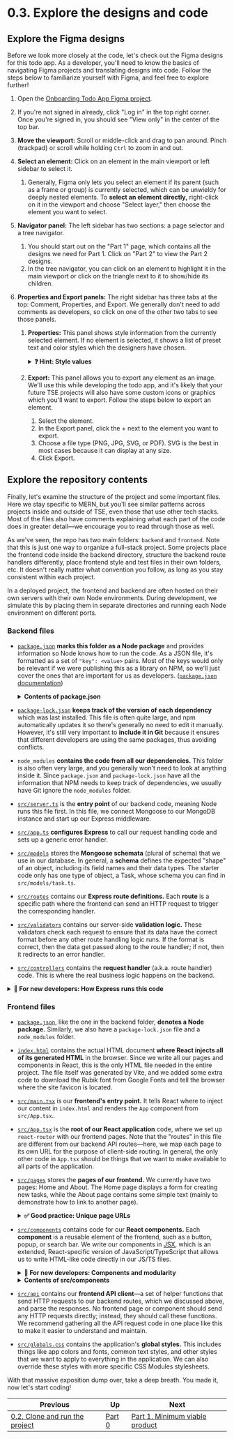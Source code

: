 # 0.3. Explore the designs and code

## Explore the Figma designs

Before we look more closely at the code, let's check out the Figma designs for this todo app. As a developer, you'll need to know the basics of navigating Figma projects and translating designs into code. Follow the steps below to familiarize yourself with Figma, and feel free to explore further!

1. Open the [Onboarding Todo App Figma project](https://www.figma.com/file/8eRDNyOrYRgyN7NNb0mIXA/Onboarding-Todo-App).
2. If you're not signed in already, click "Log in" in the top right corner. Once you're signed in, you should see "View only" in the center of the top bar.
3. **Move the viewport:** Scroll or middle-click and drag to pan around. Pinch (trackpad) or scroll while holding `Ctrl` to zoom in and out.
4. **Select an element:** Click on an element in the main viewport or left sidebar to select it.
   1. Generally, Figma only lets you select an element if its parent (such as a frame or group) is currently selected, which can be unwieldy for deeply nested elements. To **select an element directly,** right-click on it in the viewport and choose "Select layer," then choose the element you want to select.
5. **Navigator panel:** The left sidebar has two sections: a page selector and a tree navigator.
   1. You should start out on the "Part 1" page, which contains all the designs we need for Part 1. Click on "Part 2" to view the Part 2 designs.
   2. In the tree navigator, you can click on an element to highlight it in the main viewport or click on the triangle next to it to show/hide its children.
6. **Properties and Export panels:** The right sidebar has three tabs at the top: Comment, Properties, and Export. We generally don't need to add comments as developers, so click on one of the other two tabs to see those panels.

   1. **Properties:** This panel shows style information from the currently selected element. If no element is selected, it shows a list of preset text and color styles which the designers have chosen.
      <details>
      <summary><strong>❓ Hint: Style values</strong></summary>

      _As of writing, in view-only mode this list doesn't actually tell you anything about the style values (color, font size, etc.), so to see those, you can either look at the properties of individual elements or ask your designers to write out all the values somewhere. For this todo app, all colors and font styles are defined already in the frontend starter code (see below), so you'll just need to match them to things in the Figma designs._
      </details>

   2. **Export:** This panel allows you to export any element as an image. We'll use this while developing the todo app, and it's likely that your future TSE projects will also have some custom icons or graphics which you'll want to export. Follow the steps below to export an element.
      1. Select the element.
      2. In the Export panel, click the + next to the element you want to export.
      3. Choose a file type (PNG, JPG, SVG, or PDF). SVG is the best in most cases because it can display at any size.
      4. Click Export.

## Explore the repository contents

Finally, let's examine the structure of the project and some important files. Here we stay specific to MERN, but you'll see similar patterns across projects inside and outside of TSE, even those that use other tech stacks. Most of the files also have comments explaining what each part of the code does in greater detail—we encourage you to read through those as well.

As we've seen, the repo has two main folders: `backend` and `frontend`. Note that this is just one way to organize a full-stack project. Some projects place the frontend code inside the backend directory, structure the backend route handlers differently, place frontend style and test files in their own folders, etc. It doesn't really matter what convention you follow, as long as you stay consistent within each project.

In a deployed project, the frontend and backend are often hosted on their own servers with their own Node environments. During development, we simulate this by placing them in separate directories and running each Node environment on different ports.

### Backend files

- [`package.json`](/backend/package.json) **marks this folder as a Node package** and provides information so Node knows how to run the code. As a JSON file, it's formatted as a set of `"key": <value>` pairs. Most of the keys would only be relevant if we were publishing this as a library on NPM, so we'll just cover the ones that are important for us as developers. ([`package.json` documentation](https://docs.npmjs.com/cli/v10/configuring-npm/package-json))
  <details>
  <summary><strong>Contents of package.json</strong></summary>

  - `dependencies`: Set of **packages that we use** in our own code and the allowed version numbers. NPM refers to this when it installs dependencies (`npm install`), and it automatically updates it when we add another package (`npm install <package>`). See the [`package.json dependencies` docs](https://docs.npmjs.com/cli/v10/configuring-npm/package-json#dependencies) for more info about the syntax.
  - `devDependencies`: Set of **packages that we use only during development** (such as testing frameworks and documentation generators) and the allowed version numbers. If you run `npm install --save-dev <package>`, it adds the package to `devDependencies`. There's not really a difference between `dependencies` and `devDependencies`, except if we publish the package to NPM and someone else uses it. So, we recommend just adding packages to `dependencies` unless there's a special reason to use `devDependencies`. See the [`package.json devDependencies` docs](https://docs.npmjs.com/cli/v10/configuring-npm/package-json#devdependencies) for more info.
  - `scripts`: Set of **scripts we can run** with `npm run <script-name>`. We can write arbitrary commands for Node to run as part of each script. For example, the `lint-check` script is from our [linting repo](https://github.com/TritonSE/linters) and runs ESLint to scan our code for inconsistencies. Some special scripts run at preset times—for example, `prepare` runs automatically after every `npm install`, and `start` runs when we run `npm start`. See the [NPM scripts docs](https://docs.npmjs.com/cli/v10/using-npm/scripts) for more info.
  - `_moduleAliases`: Map of **module aliases** to the corresponding file paths. We use this so we can write simpler import paths (such as "src/foo" instead of "../../src/foo"). This is custom behavior provided by the [module-alias package](https://www.npmjs.com/package/module-alias).
  </details>

- [`package-lock.json`](/backend/package-lock.json) **keeps track of the version of each dependency** which was last installed. This file is often quite large, and npm automatically updates it so there's generally no need to edit it manually. However, it's still very important to **include it in Git** because it ensures that different developers are using the same packages, thus avoiding conflicts.
- `node_modules` **contains the code from all our dependencies.** This folder is also often very large, and you generally won't need to look at anything inside it. Since `package.json` and `package-lock.json` have all the information that NPM needs to keep track of dependencies, we usually have Git ignore the `node_modules` folder.
- [`src/server.ts`](/backend/src/server.ts) is the **entry point** of our backend code, meaning Node runs this file first. In this file, we connect Mongoose to our MongoDB instance and start up our Express middleware.
- [`src/app.ts`](/backend/src/app.ts) **configures Express** to call our request handling code and sets up a generic error handler.
- [`src/models`](/backend/src/models/) stores the **Mongoose schemata** (plural of schema) that we use in our database. In general, a **schema** defines the expected "shape" of an object, including its field names and their data types. The starter code only has one type of object, a Task, whose schema you can find in `src/models/task.ts`.
- [`src/routes`](/backend/src/routes/) contains our **Express route definitions.** Each **route** is a specific path where the frontend can send an HTTP request to trigger the corresponding handler.
- [`src/validators`](/backend/src/validators/) contains our server-side **validation logic.** These validators check each request to ensure that its data have the correct format before any other route handling logic runs. If the format is correct, then the data get passed along to the route handler; if not, then it redirects to an error handler.
- [`src/controllers`](/backend/src/controllers/) contains the **request handler** (a.k.a. route handler) code. This is where the real business logic happens on the backend.

<details>
<summary><strong>🤔 For new developers: How Express runs this code</strong></summary>
<em>

Let's trace the code path from `src/server.ts` to `src/controllers/task.ts` to understand how Express runs this code.

1. In `server.ts`, we call `app.listen()` with two arguments: the port number and a callback function to run once Express has successfully initialized. `app` is imported from `app.ts`.
2. In `app.ts`, we set up Express by calling `const app = express()`, then we call `app.use("/api/task, taskRoutes")`. The latter tells Express that for any HTTP request whose path starts with `/api/task`, the handler code is in `taskRoutes`, imported from `routes/task.ts`.
3. In `routes/task.ts`, we create an `express.Router` to handle those `/api/task` routes. Each handler specifies a route suffix and one or more functions to call when handling requests on that route. Those functions come from `controllers/task.ts` and `validators/task.ts`.
   1. `router.get("/:id", TaskController.getTask)` handles requests to `GET /api/task/:id` (where `:id` is the ID of a Task object) by calling the `getTask` controller. The `router.delete` call works very similarly.
   2. `router.post("/", TaskValidator.createTask, TaskController.createTask)` handles requests to `POST /api/task` by calling the `createTask` validator and controller.
4. As we said above, the functions in `validators/task.ts` check that a Task object in a request has the correct fields and data types.
5. The functions in `controllers/task.ts` interact with the database, such as by creating new documents with the Task schema. That schema is imported from `models/task.ts`.
6. In `models/task.ts`, we define a Task object to have a required string `title`, optional string `description`, optional boolean `isChecked`, and required Date `dateCreated`. MongoDB will automatically give each object its own [unique ID](https://www.mongodb.com/docs/manual/reference/bson-types/#std-label-objectid) in a field called `_id`.

</em>
</details>

### Frontend files

- [`package.json`](/frontend/package.json), like the one in the backend folder, **denotes a Node package.** Similarly, we also have a `package-lock.json` file and a `node_modules` folder.
- [`index.html`](/frontend/index.html) contains the actual HTML document **where React injects all of its generated HTML** in the browser. Since we write all our pages and components in React, this is the only HTML file needed in the entire project. The file itself was generated by Vite, and we added some extra code to download the Rubik font from Google Fonts and tell the browser where the site favicon is located.
- [`src/main.tsx`](/frontend/src/main.tsx) is our **frontend's entry point.** It tells React where to inject our content in `index.html` and renders the `App` component from `src/App.tsx`.
- [`src/App.tsx`](/frontend/src/App.tsx) is the **root of our React application** code, where we set up `react-router` with our frontend pages. Note that the "routes" in this file are different from our backend API routes—here, we map each page to its own URL for the purpose of client-side routing. In general, the only other code in `App.tsx` should be things that we want to make available to all parts of the application.
- [`src/pages`](/frontend/src/pages/) stores the **pages of our frontend.** We currently have two pages: Home and About. The Home page displays a form for creating new tasks, while the About page contains some simple text (mainly to demonstrate how to link to another page).
  <details>
  <summary><strong>✅ Good practice: Unique page URLs</strong></summary>

  _Now that the industry has more advanced frontend technologies like React instead of raw HTML/CSS, the concept of a website "page" is a little more fluid than before. For instance, one React JavaScript file can dynamically render multiple different pages under the same URL. We still recommend mapping pages and URLs one-to-one for the purpose of keeping certain functionalities, like bookmarking pages._
  </details>

- [`src/components`](/frontend/src/components/) contains code for our **React components.** Each **component** is a reusable element of the frontend, such as a button, popup, or search bar. We write our components in [JSX](https://react.dev/learn/writing-markup-with-jsx), which is an extended, React-specific version of JavaScript/TypeScript that allows us to write HTML-like code directly in our JS/TS files.
  <details>
  <summary><strong>🤔 For new developers: Components and modularity</strong></summary>

  _The idea of components isn't unique to React, but it's definitely one of its defining characteristics. By writing different parts of our frontend into components, we make them more **modular**—easier to think about, reuse, and extend. Also, the "pages" of our application are technically React components too, but it's more helpful to separate them as a different type of abstraction._
  </details>

  <details>
  <summary><strong>Contents of src/components</strong></summary>

  - `Button` and `TextField` are the smallest and most reusable components. Because we'd expect these kinds of elements to be used in a lot of different ways, they are written generically, with lots of options. See the Figma file for illustrations of each component's variations.
  - `HeaderBar` is also a small component, but because we know it will only be used in one way (at the top of every page), we don't need to add any options.
  - `TaskForm` is the task creation form that you see on the Home page. It uses both `Button` and `TextField`. Note that this component contains both rendering logic (what gets displayed to the user) and some business logic (performing some operations when the user clicks Save). This is common in medium-to-large components—as the size of the component increases, so does the amount of logic it encapsulates.
  - The **CSS files** (ending in `.css`) in this folder provide styles to our components, including colors, fonts, borders, positioning, etc. We actually use CSS Modules (hence the `.module.css`; automatically enabled with CRA) so that the styles in each file only get applied to components that specifically import those styles.
  - The **test files** (ending in `.test.tsx`) in this folder define automated unit tests for each component, which are helpful for preventing regressions (unintentionally breaking things when we make changes). We use [Jest](https://jestjs.io/docs/getting-started) and [React Testing Library](https://testing-library.com/docs/react-testing-library/intro/) to run these tests. There is only one test file in the starter code, `TaskForm.test.tsx`, because that's the only component with enough complexity to merit testing. In TSE, we generally encourage automated testing of medium-complexity components and helper functions, including on the backend if worthwhile.
  </details>

- [`src/api`](/frontend/src/api/) contains our **frontend API client**—a set of helper functions that send HTTP requests to our backend routes, which we discussed above, and parse the responses. No frontend page or component should send any HTTP requests directly; instead, they should call these functions. We recommend gathering all the API request code in one place like this to make it easier to understand and maintain.
- [`src/globals.css`](/frontend/src/globals.css) contains the application's **global styles.** This includes things like app colors and fonts, common text styles, and other styles that we want to apply to everything in the application. We can also override these styles with more specific CSS Modules stylesheets.

With that massive exposition dump over, take a deep breath. You made it, now let's start coding!

| Previous                                         | Up           | Next                                         |
| ------------------------------------------------ | ------------ | -------------------------------------------- |
| [0.2. Clone and run the project](./0-2-Clone.md) | [Part 0](./) | [Part 1. Minimum viable product](../part-1/) |
